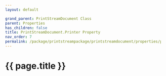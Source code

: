 ```yaml
---
layout: default

grand_parent: PrintStreamDocument Class
parent: Properties
has_children: false
title: PrintStreamDocument.Printer Property
nav_order: 7
permalink: /package/printstreampackage/printstreamdocument/properties/printer
---
```

# {{ page.title }}